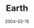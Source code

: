 ---
layout: message
category: message
series: "Symbols"
title: "Earth"
date: 2004-02-15
message_id: 184
---